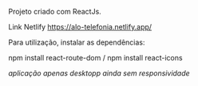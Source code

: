Projeto criado com ReactJs.

Link Netlify https://alo-telefonia.netlify.app/

Para utilização, instalar as dependências:

  npm install react-route-dom /
  npm install react-icons
  
*aplicação apenas desktopp ainda sem responsividade*
